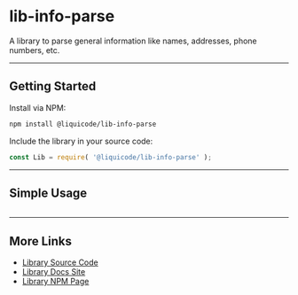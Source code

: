 
# lib-info-parse

A library to parse general information like names, addresses, phone numbers, etc.


---------------------------------------------------------------------


## Getting Started

Install via NPM:
```bash
npm install @liquicode/lib-info-parse
```

Include the library in your source code:
```javascript
const Lib = require( '@liquicode/lib-info-parse' );
```


---------------------------------------------------------------------


## Simple Usage

```javascript

```


---------------------------------------------------------------------


## More Links

- [Library Source Code](https://github.com/liquicode/lib-info-parse)
- [Library Docs Site](http://lib-info-parse.liquicode.com)
- [Library NPM Page](https://www.npmjs.com/package/@liquicode/lib-info-parse)

